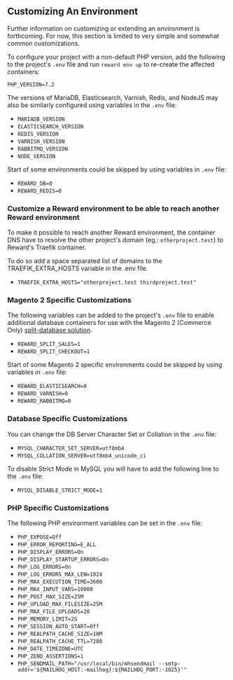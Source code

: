 ## Customizing An Environment

Further information on customizing or extending an environment is forthcoming. For now, this section is limited to very simple and somewhat common customizations.

To configure your project with a non-default PHP version, add the following to the project's `.env` file and run `reward env up` to re-create the affected containers:

    PHP_VERSION=7.2

The versions of MariaDB, Elasticsearch, Varnish, Redis, and NodeJS may also be similarly configured using variables in the `.env` file:

* `MARIADB_VERSION`
* `ELASTICSEARCH_VERSION`
* `REDIS_VERSION`
* `VARNISH_VERSION`
* `RABBITMQ_VERSION`
* `NODE_VERSION`

Start of some environments could be skipped by using variables in `.env` file:

* `REWARD_DB=0`
* `REWARD_REDIS=0`

### Customize a Reward environment to be able to reach another Reward environment

To make it possible to reach another Reward environment, the container DNS have to resolve the other project's domain
(eg.: `otherproject.test`) to Reward's Traefik container.

To do so add a space separated list of domains to the TRAEFIK_EXTRA_HOSTS variable in the .env file.
* `TRAEFIK_EXTRA_HOSTS="otherproject.test thirdproject.test"`

### Magento 2 Specific Customizations

The following variables can be added to the project's `.env` file to enable additional database containers for use with the Magento 2 (Commerce Only) [split-database solution](https://devdocs.magento.com/guides/v2.3/config-guide/multi-master/multi-master.html).

* `REWARD_SPLIT_SALES=1`
* `REWARD_SPLIT_CHECKOUT=1`

Start of some Magento 2 specific environments could be skipped by using variables in `.env` file:

* `REWARD_ELASTICSEARCH=0`
* `REWARD_VARNISH=0`
* `REWARD_RABBITMQ=0`

### Database Specific Customizations

You can change the DB Server Character Set or Collation in the `.env` file:

* `MYSQL_CHARACTER_SET_SERVER=utf8mb4`
* `MYSQL_COLLATION_SERVER=utf8mb4_unicode_ci`

To disable Strict Mode in MySQL you will have to add the following line to the `.env` file:

* `MYSQL_DISABLE_STRICT_MODE=1`

### PHP Specific Customizations

The following PHP environment variables can be set in the `.env` file:

* `PHP_EXPOSE=Off`
* `PHP_ERROR_REPORTING=E_ALL`
* `PHP_DISPLAY_ERRORS=On`
* `PHP_DISPLAY_STARTUP_ERRORS=On`
* `PHP_LOG_ERRORS=On`
* `PHP_LOG_ERRORS_MAX_LEN=1024`
* `PHP_MAX_EXECUTION_TIME=3600`
* `PHP_MAX_INPUT_VARS=10000`
* `PHP_POST_MAX_SIZE=25M`
* `PHP_UPLOAD_MAX_FILESIZE=25M`
* `PHP_MAX_FILE_UPLOADS=20`
* `PHP_MEMORY_LIMIT=2G`
* `PHP_SESSION_AUTO_START=Off`
* `PHP_REALPATH_CACHE_SIZE=10M`
* `PHP_REALPATH_CACHE_TTL=7200`
* `PHP_DATE_TIMEZONE=UTC`
* `PHP_ZEND_ASSERTIONS=1`
* `PHP_SENDMAIL_PATH="/usr/local/bin/mhsendmail --smtp-addr='${MAILHOG_HOST:-mailhog}:${MAILHOG_PORT:-1025}'"`
